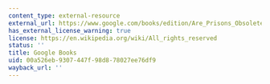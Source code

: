 ```yaml
---
content_type: external-resource
external_url: https://www.google.com/books/edition/Are_Prisons_Obsolete/_wZ35GI4itgC?hl=en&gbpv=1
has_external_license_warning: true
license: https://en.wikipedia.org/wiki/All_rights_reserved
status: ''
title: Google Books
uid: 00a526eb-9307-447f-98d8-78027ee76df9
wayback_url: ''
---
```

